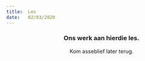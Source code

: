 ```yaml
---
title:  Les
date:   02/03/2020
---
```


### <center>Ons werk aan hierdie les.</center>
<center>Kom asseblief later terug.</center>